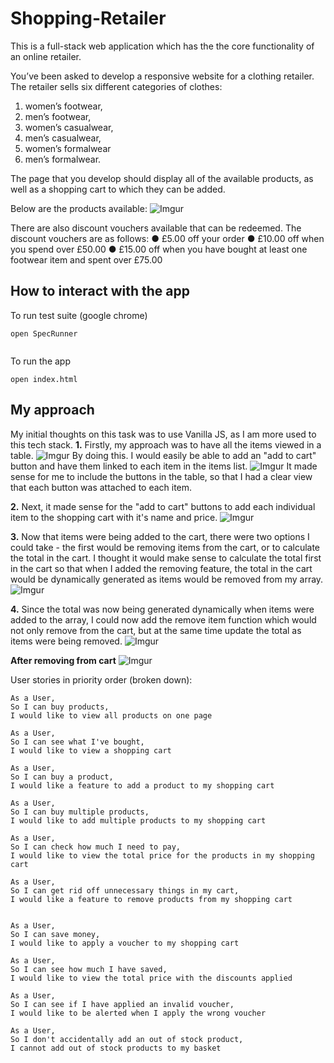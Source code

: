 # Shopping-Retailer

This is a full-stack web application which has the the core functionality of an online retailer. 

You’ve been asked to develop a responsive website for a clothing retailer.
The retailer sells six different categories of clothes:
1. women’s footwear,
2. men’s footwear,
3. women’s casualwear,
4. men’s casualwear,
5. women’s formalwear 
6. men’s formalwear.

The page that you develop should display all of the available products, as well as a shopping cart to which they can be added.

Below are the products available: 
![Imgur](https://imgur.com/GV14ta2.png)

There are also discount vouchers available that can be redeemed. The discount vouchers
are as follows:
● £5.00 off your order
● £10.00 off when you spend over £50.00
● £15.00 off when you have bought at least one footwear item and spent over £75.00
## How to interact with the app
To run test suite (google chrome)
```
open SpecRunner
 
```

To run the app
```
open index.html
```

## My approach
My initial thoughts on this task was to use Vanilla JS, as I am more used to this tech stack.
**1.** Firstly, my approach was to have all the items viewed in a table. 
![Imgur](https://imgur.com/rcQdMsM.png)
By doing this. I would easily be able to add an "add to cart" button and have them linked to each item in the items list.
![Imgur](https://imgur.com/jw1vLaN.png)
It made sense for me to include the buttons in the table, so that I had a clear view that each button was attached to each item.

**2.** Next, it made sense for the "add to cart" buttons to add each individual item to the shopping cart with it's name and price.
![Imgur](https://imgur.com/d66gZP7.png)

**3.** Now that items were being added to the cart, there were two options I could take - the first would be removing items from the cart, or to calculate the total in the cart. I thought it would make sense to calculate the total first in the cart so that when I added the removing feature, the total in the cart would be dynamically generated as items would be removed from my array. 
![Imgur](https://imgur.com/XAnf2X5.png)

**4.** Since the total was now being generated dynamically when items were added to the array, I could now add the remove item function which would not only remove from the cart, but at the same time update the total as items were being removed.
![Imgur](https://imgur.com/IfYoNLw.png)

**After removing from cart**
![Imgur](https://imgur.com/78OvIPy.png)


User stories in priority order (broken down): 
```
As a User,
So I can buy products,
I would like to view all products on one page

As a User,
So I can see what I've bought,
I would like to view a shopping cart

As a User,
So I can buy a product,
I would like a feature to add a product to my shopping cart

As a User,
So I can buy multiple products,
I would like to add multiple products to my shopping cart

As a User,
So I can check how much I need to pay,
I would like to view the total price for the products in my shopping cart

As a User, 
So I can get rid off unnecessary things in my cart,
I would like a feature to remove products from my shopping cart


As a User,
So I can save money,
I would like to apply a voucher to my shopping cart

As a User,
So I can see how much I have saved, 
I would like to view the total price with the discounts applied

As a User, 
So I can see if I have applied an invalid voucher,
I would like to be alerted when I apply the wrong voucher

As a User, 
So I don't accidentally add an out of stock product,
I cannot add out of stock products to my basket  

```
